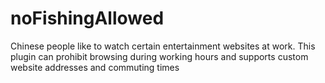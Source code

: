 # noFishingAllowed
Chinese people like to watch certain entertainment websites at work. This plugin can prohibit browsing during working hours and supports custom website addresses and commuting times
